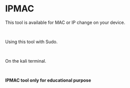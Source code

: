 # IPMAC
<p> This tool is available for MAC or IP change on your device. </p>
<br>
<p>Using this tool with Sudo.</p>
<br>
<p>On the kali terminal.</p>
<br>
<p><b>IPMAC tool only for educational purpose</b></p>